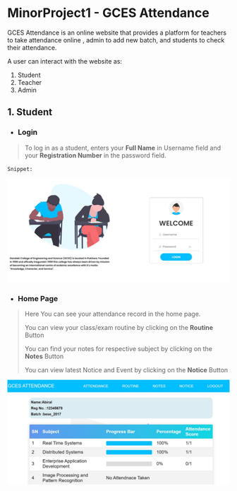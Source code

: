# MinorProject1 - GCES Attendance

GCES Attendance is an online website that provides a platform for teachers to take attendance online , admin to add new batch, and students to check their attendance.

A user can interact with the website as:
1. Student
2. Teacher
3. Admin

## 1. Student

- ### Login

> To log in as a student, enters your **Full Name** in Username field and your **Registration Number** in the password field. 

    Snippet: 
   ![Login Page](/DocumentationImage/login.JPG)
 
 

- ### Home Page

> Here You can see your attendance record in the home page.
> 
> You can view your class/exam routine by clicking on the **Routine** Button
>
> You can find your notes for respective subject by clicking on the **Notes** Button
> 
> You can view latest Notice and Event by clicking on the **Notice** Button

![Home Page](/DocumentationImage/Student/Home.JPG)




